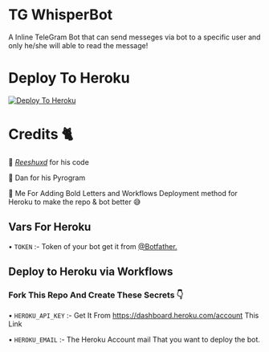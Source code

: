 # TG WhisperBot

A Inline TeleGram Bot that can send messeges via bot to a specific user and only he/she will able to read the message!


# Deploy To Heroku

[![Deploy To Heroku](https://www.herokucdn.com/deploy/button.svg)](https://heroku.com/deploy?template=https://github.com/scprojectslk/WhisperBot)

# Credits 🐈

🤝 [*Reeshuxd*](https://github.com/Reeshuxd) for his code

🤝 Dan for his Pyrogram

🤝 Me For Adding Bold Letters and Workflows Deployment method for Heroku to make the repo & bot better 😅

## Vars For Heroku

• ```TOKEN``` :- Token of your bot get it from [@Botfather.](https://t.me/Botfather)

## Deploy to Heroku via Workflows 

### Fork This Repo And Create These Secrets 👇

• ```HEROKU_API_KEY``` :- Get It From https://dashboard.heroku.com/account This Link

• ```HEROKU_EMAIL``` :- The Heroku Account mail That you want to deploy the bot.
